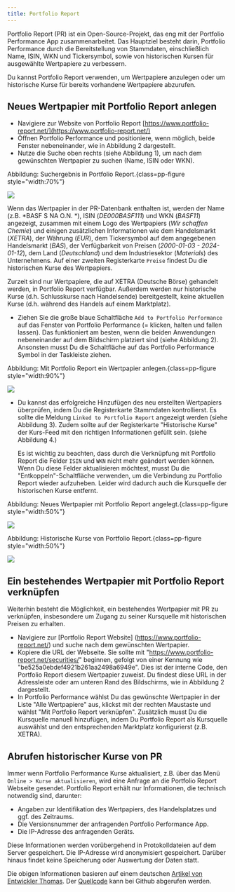 ```yaml
---
title: Portfolio Report
---
```


Portfolio Report (PR) ist ein Open-Source-Projekt, das eng mit der Portfolio Performance App zusammenarbeitet. Das Hauptziel besteht darin, Portfolio Performance durch die Bereitstellung von Stammdaten, einschließlich Name, ISIN, WKN und Tickersymbol, sowie von historischen Kursen für ausgewählte Wertpapiere zu verbessern.

Du kannst Portfolio Report verwenden, um Wertpapiere anzulegen oder um historische Kurse für bereits vorhandene Wertpapiere abzurufen.

## Neues Wertpapier mit Portfolio Report anlegen

- Navigiere zur Website von Portfolio Report [https://www.portfolio-report.net/](https://www.portfolio-report.net/)
- Öffnen Portfolio Performance und positioniere, wenn möglich, beide Fenster nebeneinander, wie in Abbildung 2 dargestellt.
- Nutze die Suche oben rechts (siehe Abbildung 1), um nach dem gewünschten Wertpapier zu suchen (Name, ISIN oder WKN).

Abbildung: Suchergebnis in Portfolio Report.{class=pp-figure style="width:70%"}

![](images/portfolio-report-basf.png)

Wenn das Wertpapier in der PR-Datenbank enthalten ist, werden der Name (z.B. *BASF S NA O.N. *), ISIN (*DE000BASF111*) und WKN (*BASF11*) angezeigt, zusammen mit einem Logo des Wertpapiers (*Wir schaffen Chemie*) und einigen zusätzlichen Informationen wie dem Handelsmarkt (*XETRA*), der Währung (*EUR*), dem Tickersymbol auf dem angegebenen Handelsmarkt (*BAS*), der Verfügbarkeit von Preisen (*2000-01-03 - 2024-01-12*), dem Land (*Deutschland*) und dem Industriesektor (*Materials*) des Unternehmens. Auf einer zweiten Registerkarte `Preise` findest Du die historischen Kurse des Wertpapiers.

Zurzeit sind nur Wertpapiere, die auf XETRA (Deutsche Börse) gehandelt werden, in Portfolio Report verfügbar. Außerdem werden nur historische Kurse (d.h. Schlusskurse nach Handelsende) bereitgestellt, keine aktuellen Kurse (d.h. während des Handels auf einem Marktplatz).

- Ziehen Sie die große blaue Schaltfläche `Add to Portfolio Performance` auf das Fenster von Portfolio Performance (= klicken, halten und fallen lassen). Das funktioniert am besten, wenn die beiden Anwendungen nebeneinander auf dem Bildschirm platziert sind (siehe Abbildung 2). Ansonsten musst Du die Schaltfläche auf das Portfolio Performance Symbol in der Taskleiste ziehen.

Abbildung: Mit Portfolio Report ein Wertpapier anlegen.{class=pp-figure style="width:90%"}

![](images/performance-report-geteilter-bildschrim.png)

- Du kannst das erfolgreiche Hinzufügen des neu erstellten Wertpapiers überprüfen, indem Du die Registerkarte Stammdaten kontrollierst. Es sollte die Meldung `Linked to Portfolio Report` angezeigt werden (siehe Abbildung 3). Zudem sollte auf der Registerkarte "Historische Kurse" der Kurs-Feed mit den richtigen Informationen gefüllt sein. (siehe Abbildung 4.)

    Es ist wichtig zu beachten, dass durch die Verknüpfung mit Portfolio Report die Felder `ISIN` und `WKN` nicht mehr geändert werden können. Wenn Du diese Felder aktualisieren möchtest, musst Du die "Entkoppeln"-Schaltfläche verwenden, um die Verbindung zu Portfolio Report wieder aufzuheben. Leider wird dadurch auch die Kursquelle der historischen Kurse entfernt.

Abbildung: Neues Wertpapier mit Portfolio Report angelegt.{class=pp-figure style="width:50%"}

![](images/neues-wertpapier-mit-portfolio-report.png)

Abbildung: Historische Kurse von Portfolio Report.{class=pp-figure style="width:50%"}

![](images/historische-kurse-portfolio-report.png)


## Ein bestehendes Wertpapier mit Portfolio Report verknüpfen

Weiterhin besteht die Möglichkeit, ein bestehendes Wertpapier mit PR zu verknüpfen, insbesondere um Zugang zu seiner Kursquelle mit historischen Preisen zu erhalten.

- Navigiere zur [Portfolio Report Website] (https://www.portfolio-report.net/) und suche nach dem gewünschten Wertpapier.
- Kopiere die URL der Webseite. Sie sollte mit "https://www.portfolio-report.net/securities/" beginnen, gefolgt von einer Kennung wie "be525a0ebdef4921b261aa2498a6949e". Dies ist der interne Code, den Portfolio Report diesem Wertpapier zuweist. Du findest diese URL in der Adressleiste oder am unteren Rand des Bildschirms, wie in Abbildung 2 dargestellt.
- In Portfolio Performance wählst Du das gewünschte Wertpapier in der Liste "Alle Wertpapiere" aus, klickst mit der rechten Maustaste und wählst "Mit Portfolio Report verknüpfen". Zusätzlich musst Du die Kursquelle manuell hinzufügen, indem Du Portfolio Report als Kursquelle auswählst und den entsprechenden Marktplatz konfigurierst (z.B. XETRA). 

## Abrufen historischer Kurse von PR

Immer wenn Portfolio Performance Kurse aktualisiert, z.B. über das Menü `Online > Kurse aktualisieren`, wird eine Anfrage an die Portfolio Report Webseite gesendet. Portfolio Report erhält nur Informationen, die technisch notwendig sind, darunter:

- Angaben zur Identifikation des Wertpapiers, des Handelsplatzes und ggf. des Zeitraums.
- Die Versionsnummer der anfragenden Portfolio Performance App.
- Die IP-Adresse des anfragenden Geräts.

Diese Informationen werden vorübergehend in Protokolldateien auf dem Server gespeichert. Die IP-Adresse wird anonymisiert gespeichert. Darüber hinaus findet keine Speicherung oder Auswertung der Daten statt.

Die obigen Informationen basieren auf einem deutschen [Artikel von Entwickler Thomas](https://forum.portfolio-performance.info/t/historische-kurse-von-portfolio-report/8600). Der [Quellcode](https://github.com/portfolio-report/pr-www) kann bei Github abgerufen werden.